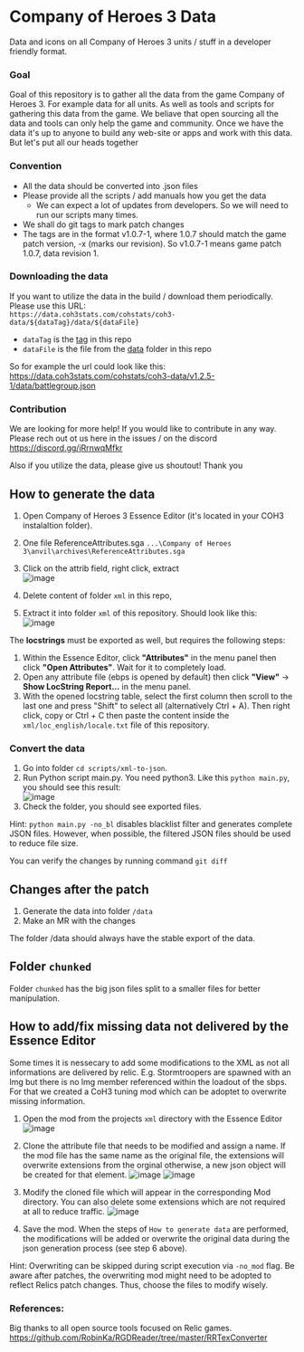 # Company of Heroes 3 Data
Data and icons on all Company of Heroes 3 units / stuff in a developer friendly format.

### Goal 
Goal of this repository is to gather all the data from the game Company of Heroes 3. For example data for all units. As well as tools and scripts for gathering this data from the game. We beliave that open sourcing all the data and tools can only help the game and community.
Once we have the data it's up to anyone to build any web-site or apps and work with this data. But let's put all our heads together 

### Convention
- All the data should be converted into .json files
- Please provide all the scripts / add manuals how you get the data
   - We can expect a lot of updates from developers. So we will need to run our scripts many times.
- We shall do git tags to mark patch changes 
- The tags are in the format v1.0.7-1, where 1.0.7 should match the game patch version, -x (marks our revision). So v1.0.7-1 means game patch 1.0.7, data revision 1.

### Downloading the data 
If you want to utilize the data in the build / download them periodically. Please use this URL:  
`https://data.coh3stats.com/cohstats/coh3-data/${dataTag}/data/${dataFile}`
- `dataTag` is the [tag](https://github.com/cohstats/coh3-data/tags) in this repo 
- `dataFile` is the file from the [data](https://github.com/cohstats/coh3-data/tree/master/data) folder in this repo 

So for example the url could look like this: https://data.coh3stats.com/cohstats/coh3-data/v1.2.5-1/data/battlegroup.json

### Contribution 
We are looking for more help! If you would like to contribute in any way. Please rech out ot us here in the issues / on the discord https://discord.gg/jRrnwqMfkr

Also if you utilize the data, please give us shoutout! Thank you

## How to generate the data

1. Open Company of Heroes 3 Essence Editor (it's located in your COH3 instalaltion folder). 
2. One file ReferenceAttributes.sga `...\Company of Heroes 3\anvil\archives\ReferenceAttributes.sga`
3. Click on the attrib field, right click, extract   
![image](https://user-images.githubusercontent.com/8086995/226179199-855c6ea5-5336-4df9-941c-3dc4f4dc0ad0.png)

4. Delete content of folder `xml` in this repo,
5. Extract it into folder `xml` of this repository. Should look like this:  
![image](https://user-images.githubusercontent.com/8086995/226179287-a61f956c-ff99-456f-a679-faf1251ae18a.png)

The **locstrings** must be exported as well, but requires the following steps:

1. Within the Essence Editor, click **"Attributes"** in the menu panel then click **"Open Attributes"**. Wait for it to completely load.
2. Open any attribute file (ebps is opened by default) then click **"View"** -> **Show LocString Report...** in the menu panel.
3. With the opened locstring table, select the first column then scroll to the last one and press "Shift" to select all (alternatively Ctrl + A). Then right click, copy or Ctrl + C then paste the content inside the `xml/loc_english/locale.txt` file of this repository.

### Convert the data

1. Go into folder `cd scripts/xml-to-json`. 
2. Run Python script main.py. You need python3. Like this `python main.py`, you should see this result:  
![image](https://user-images.githubusercontent.com/8086995/226179423-711db84e-9cb4-41e7-92de-e2341b9130ba.png)
3. Check the folder, you should see exported files. 

Hint: `python main.py -no_bl` disables blacklist filter and generates complete JSON files. However, when possible,
the filtered JSON files should be used to reduce file size. 

You can verify the changes by running command `git diff`

## Changes after the patch
1. Generate the data into folder `/data`
2. Make an MR with the changes 

The folder /data should always have the stable export of the data. 

## Folder `chunked`
Folder `chunked` has the big json files split to a smaller files for better manipulation.


## How to add/fix missing data not delivered by the Essence Editor

Some times it is nessecary to add some modifications to the XML as not all informations are delivered by relic. 
E.g. Stormtroopers are spawned with an lmg but there is no lmg member referenced within the loadout of the sbps. 
For that we created a CoH3 tuning mod which can be adoptet to overwrite missing information.

1. Open the mod from the projects `xml` directory with the Essence Editor
![image](https://user-images.githubusercontent.com/682343/229565471-1b457592-1276-4df8-8cab-21b31e52d6a3.png)

2. Clone the attribute file that needs to be modified and assign a name. If the mod file has the same name as the original file, the
extensions will overwrite extensions from the orginal otherwise,
a new json object will be created for that element. 
![image](https://user-images.githubusercontent.com/682343/229566966-4ce0b48c-314e-44d3-b4e0-5b7292b0b6b2.png)
![image](https://user-images.githubusercontent.com/682343/229567655-93690d6b-eeb5-4faa-b732-195fc8675bac.png)

3. Modify the cloned file which will appear in the corresponding Mod directory. You can also delete some extensions which are not required at all
to reduce traffic. 
![image](https://user-images.githubusercontent.com/682343/229568348-a7d77d4b-0a19-4e25-967d-7bc66fd3a812.png)

4. Save the mod. When the steps of `How to generate data` are performed, the modifications will be added or overwrite the original data
during the json generation process (see step 6 above). 

Hint: Overwriting can be skipped during script execution via `-no_mod` flag. Be aware after patches, the overwriting mod might need to be
adopted to reflect Relics patch changes. Thus, choose the files to modify wisely. 








### References:
Big thanks to all open source tools focused on Relic games.
https://github.com/RobinKa/RGDReader/tree/master/RRTexConverter
